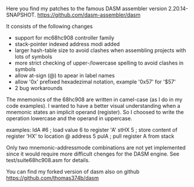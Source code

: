 Here you find my patches to the famous DASM assembler version 2.20.14-SNAPSHOT.
    https://github.com/dasm-assembler/dasm

It consists of the following changes

* support for mc68hc908 controller family
* stack-pointer indexed address modi added
* larger hash-table size to avoid clashes when assembling projects with lots of symbols
* more strict checking of upper-/lowercase spelling to avoid clashes in symbols
* allow at-sign (@) to apear in label names
* allow '0x' prefixed hexadezimal notation, example '0x57' for '$57'  
* 2 bug workarounds

The mnemonics of the 68hc908 are written in camel-case (as I do in my code examples). 
I wanted to have a better visual understanding when a mnemonic states an implicit
operand (register). So I choosed to write the operation lowercase and the operand 
in uppercase. 

examples:
    ldA	   #6	; load value 6 to register 'A'
    stHX   5	; store content of register 'HX' to location @ address 5
    pulA	; pull register A from stack

Only two mnemonic-addressmode combinations are not yet implemented since it would require 
more difficult chenges for the DASM engine. See test/suite68hc908.asm for details.


You can find my forked version of dasm also on github 
    https://github.com/thomas374b/dasm
